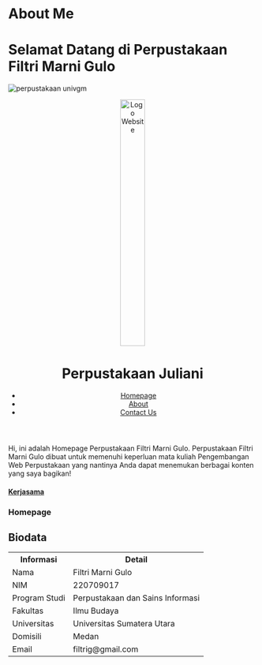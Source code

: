 # About Me
# Selamat Datang di Perpustakaan Filtri Marni Gulo
![perpustakaan univgm](https://github.com/user-attachments/assets/41dbc224-bc2e-4eb5-ae2c-ae72620da9db)
<header>
   <img src="https://upload.wikimedia.org/wikipedia/commons/thumb/9/90/Logo_of_North_Sumatra_University.svg/800px-Logo_of_North_Sumatra_University.svg.png" alt="Logo Website" width="50px" height="500px" />
   <h1>Perpustakaan Juliani</h1>
<nav>
<ul>
         <li><a href="index.html">Homepage</a></li>
         <li><a href="biodata.html">About</a></li>
	 <li><a href="contactus.html">Contact Us</a></li>
      </ul>
  </div>
</ul>
</nav>
</header>
<body>
Hi, ini adalah Homepage Perpustakaan Filtri Marni Gulo. Perpustakaan Filtri Marni Gulo dibuat untuk memenuhi keperluan mata kuliah Pengembangan Web Perpustakaan yang nantinya Anda dapat menemukan berbagai konten yang saya bagikan!
  <h4><a href="https://lib.ugm.ac.id/">Kerjasama</a>
<h3>Homepage</h3>
<h2>Biodata</h2>
<table>
    <tr>
        <th>Informasi</th>
        <th>Detail</th>
    </tr>
    <tr>
        <td>Nama</td>
        <td>Filtri Marni Gulo</td>
    </tr>
    <tr>
        <td>NIM</td>
        <td>220709017</td>
    </tr>
    <tr>
        <td>Program Studi</td>
        <td>Perpustakaan dan Sains Informasi</td>
    </tr> 
    <tr>
        <td>Fakultas</td>
        <td>Ilmu Budaya</td>
    </tr>  
    <tr>
        <td>Universitas</td>
        <td>Universitas Sumatera Utara</td>
    </tr>
    <tr>
        <td>Domisili</td>
        <td>Medan</td>
    </tr>
    <tr>
        <td>Email</td>
        <td>filtrig@gmail.com</td>



    
    
        
      
